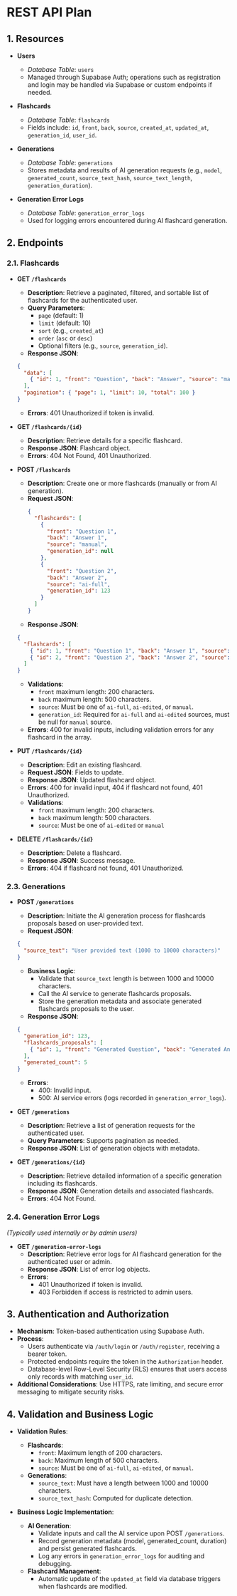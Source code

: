 # REST API Plan

## 1. Resources

- **Users**

  - _Database Table_: `users`
  - Managed through Supabase Auth; operations such as registration and login may be handled via Supabase or custom endpoints if needed.

- **Flashcards**

  - _Database Table_: `flashcards`
  - Fields include: `id`, `front`, `back`, `source`, `created_at`, `updated_at`, `generation_id`, `user_id`.

- **Generations**

  - _Database Table_: `generations`
  - Stores metadata and results of AI generation requests (e.g., `model`, `generated_count`, `source_text_hash`, `source_text_length`, `generation_duration`).

- **Generation Error Logs**
  - _Database Table_: `generation_error_logs`
  - Used for logging errors encountered during AI flashcard generation.

## 2. Endpoints

### 2.1. Flashcards

- **GET `/flashcards`**

  - **Description**: Retrieve a paginated, filtered, and sortable list of flashcards for the authenticated user.
  - **Query Parameters**:
    - `page` (default: 1)
    - `limit` (default: 10)
    - `sort` (e.g., `created_at`)
    - `order` (`asc` or `desc`)
    - Optional filters (e.g., `source`, `generation_id`).
  - **Response JSON**:

  ```json
  {
    "data": [
      { "id": 1, "front": "Question", "back": "Answer", "source": "manual", "created_at": "...", "updated_at": "..." }
    ],
    "pagination": { "page": 1, "limit": 10, "total": 100 }
  }
  ```

  - **Errors**: 401 Unauthorized if token is invalid.

- **GET `/flashcards/{id}`**

  - **Description**: Retrieve details for a specific flashcard.
  - **Response JSON**: Flashcard object.
  - **Errors**: 404 Not Found, 401 Unauthorized.

- **POST `/flashcards`**

  - **Description**: Create one or more flashcards (manually or from AI generation).
  - **Request JSON**:
    ```json
    {
      "flashcards": [
        {
          "front": "Question 1",
          "back": "Answer 1",
          "source": "manual",
          "generation_id": null
        },
        {
          "front": "Question 2",
          "back": "Answer 2",
          "source": "ai-full",
          "generation_id": 123
        }
      ]
    }
    ```
  - **Response JSON**:

  ```json
  {
    "flashcards": [
      { "id": 1, "front": "Question 1", "back": "Answer 1", "source": "manual", "generation_id": null },
      { "id": 2, "front": "Question 2", "back": "Answer 2", "source": "ai-full", "generation_id": 123 }
    ]
  }
  ```

  - **Validations**:
    - `front` maximum length: 200 characters.
    - `back` maximum length: 500 characters.
    - `source`: Must be one of `ai-full`, `ai-edited`, or `manual`.
    - `generation_id`: Required for `ai-full` and `ai-edited` sources, must be null for `manual` source.
  - **Errors**: 400 for invalid inputs, including validation errors for any flashcard in the array.

- **PUT `/flashcards/{id}`**

  - **Description**: Edit an existing flashcard.
  - **Request JSON**: Fields to update.
  - **Response JSON**: Updated flashcard object.
  - **Errors**: 400 for invalid input, 404 if flashcard not found, 401 Unauthorized.
  - **Validations**:
    - `front` maximum length: 200 characters.
    - `back` maximum length: 500 characters.
    - `source`: Must be one of `ai-edited` or `manual`

- **DELETE `/flashcards/{id}`**
  - **Description**: Delete a flashcard.
  - **Response JSON**: Success message.
  - **Errors**: 404 if flashcard not found, 401 Unauthorized.

### 2.3. Generations

- **POST `/generations`**

  - **Description**: Initiate the AI generation process for flashcards proposals based on user-provided text.
  - **Request JSON**:

  ```json
  {
    "source_text": "User provided text (1000 to 10000 characters)"
  }
  ```

  - **Business Logic**:
    - Validate that `source_text` length is between 1000 and 10000 characters.
    - Call the AI service to generate flashcards proposals.
    - Store the generation metadata and associate generated flashcards proposals to the user.
  - **Response JSON**:

  ```json
  {
    "generation_id": 123,
    "flashcards_proposals": [
      { "id": 1, "front": "Generated Question", "back": "Generated Answer", "source": "ai-full" }
    ],
    "generated_count": 5
  }
  ```

  - **Errors**:
    - 400: Invalid input.
    - 500: AI service errors (logs recorded in `generation_error_logs`).

- **GET `/generations`**

  - **Description**: Retrieve a list of generation requests for the authenticated user.
  - **Query Parameters**: Supports pagination as needed.
  - **Response JSON**: List of generation objects with metadata.

- **GET `/generations/{id}`**
  - **Description**: Retrieve detailed information of a specific generation including its flashcards.
  - **Response JSON**: Generation details and associated flashcards.
  - **Errors**: 404 Not Found.

### 2.4. Generation Error Logs

_(Typically used internally or by admin users)_

- **GET `/generation-error-logs`**
  - **Description**: Retrieve error logs for AI flashcard generation for the authenticated user or admin.
  - **Response JSON**: List of error log objects.
  - **Errors**:
    - 401 Unauthorized if token is invalid.
    - 403 Forbidden if access is restricted to admin users.

## 3. Authentication and Authorization

- **Mechanism**: Token-based authentication using Supabase Auth.
- **Process**:
  - Users authenticate via `/auth/login` or `/auth/register`, receiving a bearer token.
  - Protected endpoints require the token in the `Authorization` header.
  - Database-level Row-Level Security (RLS) ensures that users access only records with matching `user_id`.
- **Additional Considerations**: Use HTTPS, rate limiting, and secure error messaging to mitigate security risks.

## 4. Validation and Business Logic

- **Validation Rules**:

  - **Flashcards**:
    - `front`: Maximum length of 200 characters.
    - `back`: Maximum length of 500 characters.
    - `source`: Must be one of `ai-full`, `ai-edited`, or `manual`.
  - **Generations**:
    - `source_text`: Must have a length between 1000 and 10000 characters.
    - `source_text_hash`: Computed for duplicate detection.

- **Business Logic Implementation**:
  - **AI Generation**:
    - Validate inputs and call the AI service upon POST `/generations`.
    - Record generation metadata (model, generated_count, duration) and persist generated flashcards.
    - Log any errors in `generation_error_logs` for auditing and debugging.
  - **Flashcard Management**:
    - Automatic update of the `updated_at` field via database triggers when flashcards are modified.
